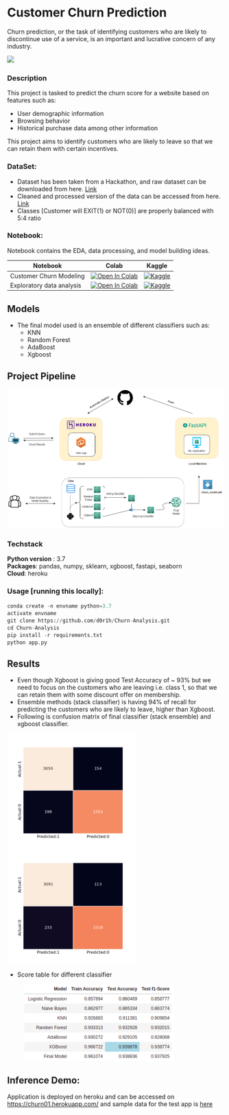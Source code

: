 # Customer Churn Prediction 

Churn prediction, or the task of identifying customers who are likely to discontinue use of a service, is an important and lucrative concern of any industry.

<img src = "https://github.com/d0r1h/d0r1h.github.io/blob/main/assets/images/churn_analysis.gif" width = 200>

### Description

This project is tasked to predict the churn score for a website based on features such as:

*    User demographic information
*    Browsing behavior
*    Historical purchase data among other information

This project aims to identify customers who are likely to leave so that we can retain them with certain incentives.


### DataSet:

* Dataset has been taken from a Hackathon, and raw dataset can be downloaded from here. [Link](https://www.hackerearth.com/problem/machine-learning/predict-the-churn-risk-rate-11-fb7a760d/)
* Cleaned and processed version of the data can be accessed from here. [Link](https://github.com/d0r1h/Churn-Analysis/blob/main/DataSet/churnclean.csv)
* Classes [Customer will EXIT(1) or NOT(0)] are properly balanced with 5:4 ratio


### Notebook:

Notebook contains the EDA, data processing, and model building ideas. 

| Notebook | Colab | Kaggle |
| ------ | ------ | ------ |
| Customer Churn Modeling | [![Open In Colab](https://colab.research.google.com/assets/colab-badge.svg)](https://colab.research.google.com/github/d0r1h/Churn-Analysis/blob/main/notebook/customer-churn.ipynb) | [![Kaggle](https://kaggle.com/static/images/open-in-kaggle.svg)](https://www.kaggle.com/code/undersc0re/customer-churn) |
| Exploratory data analysis | [![Open In Colab](https://colab.research.google.com/assets/colab-badge.svg)](https://colab.research.google.com/github/d0r1h/Churn-Analysis/blob/main/notebook/eda-customer-churn.ipynb) | [![Kaggle](https://kaggle.com/static/images/open-in-kaggle.svg)](https://www.kaggle.com/code/undersc0re/eda-customer-churn)


## Models

* The final model used is an ensemble of different classifiers such as:
    * KNN
    * Random Forest
    * AdaBoost
    * Xgboost


## Project Pipeline


<img src = "Project_Pipeline.png" width = 800>


### Techstack

**Python version** : 3.7 <br>
**Packages**: pandas, numpy, sklearn, xgboost, fastapi, seaborn <br>
**Cloud**: heroku


### Usage [running this locally]:

```python
conda create -n envname python=3.7
activate envname
git clone https://github.com/d0r1h/Churn-Analysis.git
cd Churn-Analysis
pip install -r requirements.txt
python app.py
```

## Results 


* Even though Xgboost is giving good Test Accuracy of ~ 93% but we need to focus on the customers who are leaving i.e. class 1, so that we can retain them with some discount offer on membership.
* Ensemble methods (stack classifier) is having 94% of recall for predicting the customers who are likely to leave, higher than Xgboost.
* Following is confusion matrix of final classifier (stack ensemble) and xgboost classifier.

<img src = "https://github.com/d0r1h/Churn-Analysis/blob/main/static/stackclf.png" width = 300> <img src = "https://github.com/d0r1h/Churn-Analysis/blob/main/static/xgb.png" width = 300>

* Score table for different classifier

<figure>
<img src = "https://github.com/d0r1h/Churn-Analysis/blob/main/static/churn_score.png" width = 350>
<figcaption align = "center"></figcaption>
</figure>



## Inference Demo:

Application is deployed on heroku and can be accessed on https://churn01.herokuapp.com/ and sample data for the test app is [here](https://github.com/d0r1h/Churn-Analysis/blob/main/Examples/example_0.txt)



